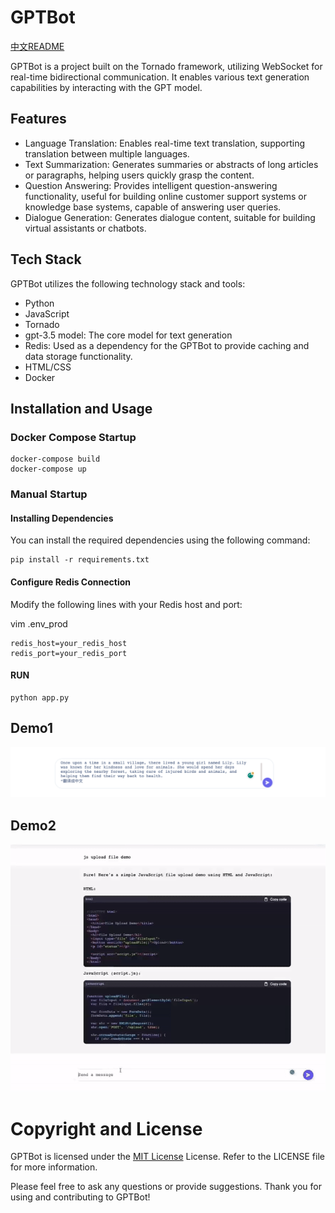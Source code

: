 # GPTBot

[中文README](/Docs/README_CN.md)

GPTBot is a project built on the Tornado framework, utilizing WebSocket for real-time bidirectional communication. It enables various text generation capabilities by interacting with the GPT model.

## Features
- Language Translation: Enables real-time text translation, supporting translation between multiple languages.
- Text Summarization: Generates summaries or abstracts of long articles or paragraphs, helping users quickly grasp the content.
- Question Answering: Provides intelligent question-answering functionality, useful for building online customer support systems or knowledge base systems, capable of answering user queries.
- Dialogue Generation: Generates dialogue content, suitable for building virtual assistants or chatbots.

## Tech Stack
GPTBot utilizes the following technology stack and tools:

- Python
- JavaScript
- Tornado
- gpt-3.5 model: The core model for text generation
- Redis: Used as a dependency for the GPTBot to provide caching and data storage functionality.
- HTML/CSS
- Docker

## Installation and Usage

### Docker Compose Startup
```
docker-compose build
docker-compose up
```

### Manual Startup

#### Installing Dependencies
You can install the required dependencies using the following command:

```
pip install -r requirements.txt
```

#### Configure Redis Connection

Modify the following lines with your Redis host and port:

vim .env_prod
```
redis_host=your_redis_host
redis_port=your_redis_port
```

#### RUN
```
python app.py
```

## Demo1
![Example Image](/static/images/demo2.png)


## Demo2
![Example Image](/static/images/demo.gif)



# Copyright and License
GPTBot is licensed under the [MIT License](LICENSE) License. Refer to the LICENSE file for more information.



Please feel free to ask any questions or provide suggestions. Thank you for using and contributing to GPTBot!